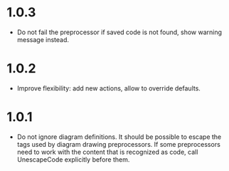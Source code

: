 # 1.0.3

-   Do not fail the preprocessor if saved code is not found, show warning message instead.

# 1.0.2

-   Improve flexibility: add new actions, allow to override defaults.

# 1.0.1

-   Do not ignore diagram definitions. It should be possible to escape the tags used by diagram drawing preprocessors. If some preprocessors need to work with the content that is recognized as code, call UnescapeCode explicitly before them.
